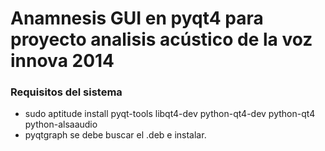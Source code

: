 # Anamnesis GUI en pyqt4 para proyecto analisis acústico de la voz innova 2014
### Requisitos del sistema
- sudo aptitude install pyqt-tools libqt4-dev python-qt4-dev python-qt4 python-alsaaudio
- pyqtgraph se debe buscar el .deb e instalar.
